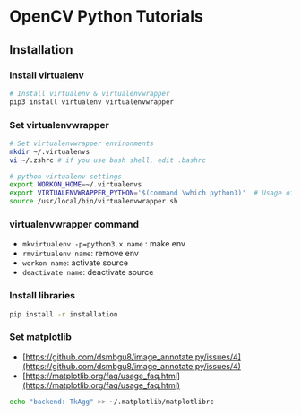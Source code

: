 # OpenCV Python Tutorials

## Installation

### Install virtualenv

```sh
# Install virtualenv & virtualenvwrapper
pip3 install virtualenv virtualenvwrapper
```
### Set virtualenvwrapper

```sh
# Set virtualenvwrapper environments
mkdir ~/.virtualenvs
vi ~/.zshrc # if you use bash shell, edit .bashrc
```

```sh
# python virtualenv settings
export WORKON_HOME=~/.virtualenvs
export VIRTUALENVWRAPPER_PYTHON='$(command \which python3)'  # Usage of python3
source /usr/local/bin/virtualenvwrapper.sh
```
### virtualenvwrapper command

* `mkvirtualenv -p=python3.x name` : make env
* `rmvirtualenv name`: remove env
* `workon name`: activate source
* `deactivate name`: deactivate source

### Install libraries

```sh
pip install -r installation
```

### Set matplotlib

* [https://github.com/dsmbgu8/image_annotate.py/issues/4](https://github.com/dsmbgu8/image_annotate.py/issues/4)
* [https://matplotlib.org/faq/usage_faq.html](https://matplotlib.org/faq/usage_faq.html)

```sh
echo "backend: TkAgg" >> ~/.matplotlib/matplotlibrc
```
